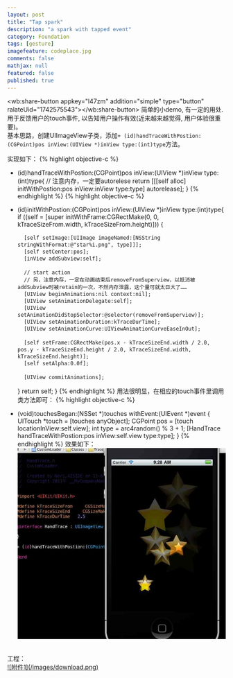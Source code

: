 ```yaml
---
layout: post
title: "Tap spark"
description: "a spark with tapped event"
category: Foundation
tags: [gesture]
imagefeature: codeplace.jpg
comments: false
mathjax: null
featured: false
published: true
---
```


<wb:share-button appkey="l47zm" addition="simple" type="button" ralateUid="1742575543"></wb:share-button>
简单的小demo, 有一定的用处. 用于反馈用户的touch事件, 以告知用户操作有效(近来越来越觉得, 用户体验很重要)。<br/>
基本思路，创建UIImageView子类，添加`+ (id)handTraceWithPostion:(CGPoint)pos inView:(UIView *)inView type:(int)type`方法。

实现如下：
{% highlight objective-c %}
+ (id)handTraceWithPostion:(CGPoint)pos inView:(UIView *)inView type:(int)type{
    // 注意内存，一定要autorelese
    return [[[self alloc] initWithPostion:pos inView:inView type:type] autorelease];
}
{% endhighlight %}
{% highlight objective-c %}
- (id)initWithPostion:(CGPoint)pos inView:(UIView *)inView type:(int)type{
    if ((self = [super initWithFrame:CGRectMake(0, 0, kTraceSizeFrom.width, kTraceSizeFrom.height)])) {
        
        [self setImage:[UIImage imageNamed:[NSString stringWithFormat:@"star%i.png", type]]];
        [self setCenter:pos];
        [inView addSubview:self];
        
        // start action
        // 另，注意内存，一定在动画结束后removeFromSuperview，以抵消被addSubview时被retain的一次，不然内存泄露，这个量可就太巨大了……
        [UIView beginAnimations:nil context:nil];
        [UIView setAnimationDelegate:self];
        [UIView setAnimationDidStopSelector:@selector(removeFromSuperview)];
        [UIView setAnimationDuration:kTraceDurTime];
        [UIView setAnimationCurve:UIViewAnimationCurveEaseInOut];
        
        [self setFrame:CGRectMake(pos.x - kTraceSizeEnd.width / 2.0, pos.y - kTraceSizeEnd.height / 2.0, kTraceSizeEnd.width, kTraceSizeEnd.height)];
        [self setAlpha:0.0f];
        
        [UIView commitAnimations];
    }
    return self;
}
{% endhighlight %}
用法很明显，在相应的touch事件里调用类方法即可：
{% highlight objective-c %}
- (void)touchesBegan:(NSSet *)touches withEvent:(UIEvent *)event {
    UITouch *touch = [touches anyObject];
    CGPoint pos = [touch locationInView:self.view];
    int type = arc4random() % 3 + 1;
    [HandTrace handTraceWithPostion:pos inView:self.view type:type];
}
{% endhighlight %}
效果如下：<br/>
![](/images/blog/tap-spark.jpg)
<br/>
工程：<br/>
<a href="http://pan.baidu.com/s/1qWPWXq8" target="_blank" title="工程源码">![附件1](/images/download.png)</a>